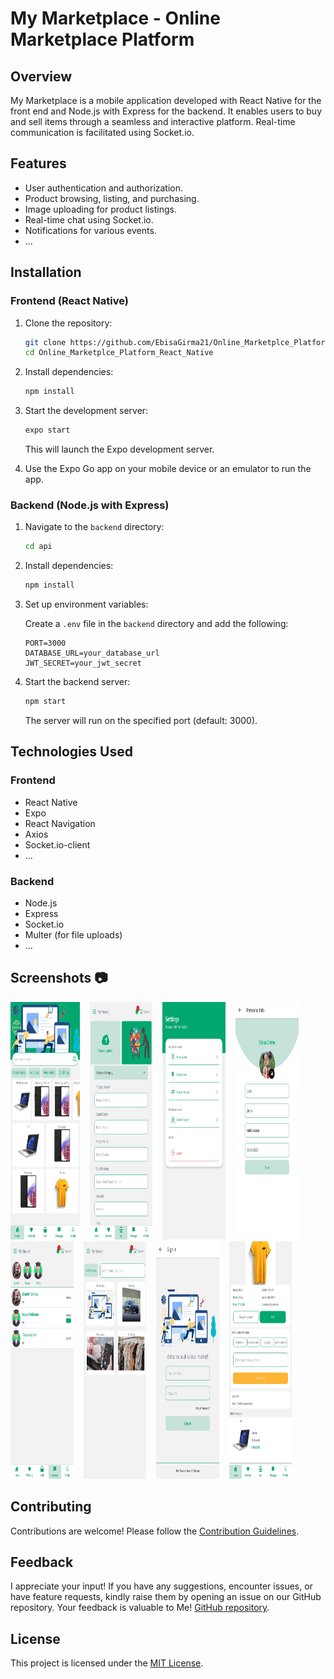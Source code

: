 # My Marketplace - Online Marketplace Platform

## Overview

My Marketplace is a mobile application developed with React Native for the front end and Node.js with Express for the backend. It enables users to buy and sell items through a seamless and interactive platform. Real-time communication is facilitated using Socket.io.

## Features

- User authentication and authorization.
- Product browsing, listing, and purchasing.
- Image uploading for product listings.
- Real-time chat using Socket.io.
- Notifications for various events.
- ...

## Installation

### Frontend (React Native)

1. Clone the repository:

   ```bash
   git clone https://github.com/EbisaGirma21/Online_Marketplce_Platform_React_Native.git
   cd Online_Marketplce_Platform_React_Native
   ```

2. Install dependencies:

   ```bash
   npm install
   ```

3. Start the development server:

   ```bash
   expo start
   ```

   This will launch the Expo development server.

4. Use the Expo Go app on your mobile device or an emulator to run the app.

### Backend (Node.js with Express)

1. Navigate to the `backend` directory:

   ```bash
   cd api
   ```

2. Install dependencies:

   ```bash
   npm install
   ```

3. Set up environment variables:

   Create a `.env` file in the `backend` directory and add the following:

   ```env
   PORT=3000
   DATABASE_URL=your_database_url
   JWT_SECRET=your_jwt_secret
   ```

4. Start the backend server:

   ```bash
   npm start
   ```

   The server will run on the specified port (default: 3000).

## Technologies Used

### Frontend

- React Native
- Expo
- React Navigation
- Axios
- Socket.io-client
- ...

### Backend

- Node.js
- Express
- Socket.io
- Multer (for file uploads)
- ...

## Screenshots 📷

<img src="screenshots/sc1.jpg" alt="Screenshot 1" height="380px" width="22%">&nbsp;&nbsp;&nbsp;
<img src="screenshots/sc2.jpg" alt="Screenshot 2" height="380px" width="20%">&nbsp;&nbsp;&nbsp;
<img src="screenshots/sc3.jpg" alt="Screenshot 3" height="380px" width="20%">&nbsp;&nbsp;&nbsp;
<img src="screenshots/sc4.jpg" alt="Screenshot 4" height="380px" width="20%">
<br>
<img src="screenshots/sc5.jpg" alt="Screenshot 5" height="380px" width="20%">&nbsp;&nbsp;&nbsp;
<img src="screenshots/sc6.jpg" alt="Screenshot 6" height="380px" width="20%">&nbsp;&nbsp;&nbsp;
<img src="screenshots/sc7.jpg" alt="Screenshot 7" height="380px" width="20%">&nbsp;&nbsp;&nbsp;
<img src="screenshots/sc8.jpg" alt="Screenshot 8" height="380px" width="20%">

## Contributing

Contributions are welcome! Please follow the [Contribution Guidelines](CONTRIBUTING.md).

## Feedback

I appreciate your input! If you have any suggestions, encounter issues, or have feature requests, kindly raise them by opening an issue on our GitHub repository. Your feedback is valuable to Me! [GitHub repository](https://github.com/EbisaGirma21/Online_Marketplce_Platform_React_Native/issues).

## License

This project is licensed under the [MIT License](LICENSE).
